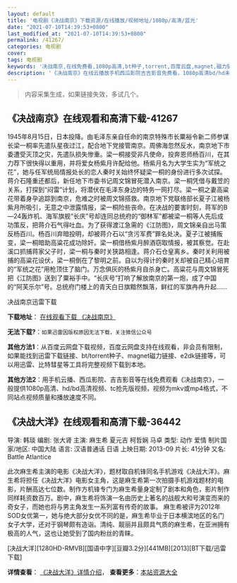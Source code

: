```yaml
---
layout: default
title: '电视剧《决战南京》下载资源/在线播放/视频地址/1080p/高清/蓝光'
date: "2021-07-10T14:39:53+0800"
last_modified_at: "2021-07-10T14:39:53+0800"
permalink: /41267/
categories: 电视剧
cover:
tags: 电视剧
keywords: '决战南京,在线免费看,1080p高清,bt种子,torrent,百度云盘,magnet,磁力链,迅雷下载资源'
description: '《决战南京》在线云播放手机西瓜影院吉吉影音免费看，1080p高清bd/hd未删减完整版和tc抢先枪版，mkv/mp4格式，附带bt/torrent种子、magnet/磁力链、百度云盘、网盘资源迅雷下载链接'
---
```


>内容采集生成，如果链接失效，多试几个。


## 《决战南京》在线观看和高清下载-41267

1945年8月15日，日本投降。由毛泽东亲自任命的南京特殊市长粟裕令新二师参谋长梁一桐率先遣队星夜过江，配合地下党接管南京。周佛海忽然反水，南京地下市委遭受灭顶之灾，先遣队损失惨重。梁一桐接受非凡使命，投奔恩师杨百川，在其力荐下很快得以重用，并将爱女杨紫月许配给他。杨紫月名为大学生实为&ldquo;军统之花”，她与任军统局情报处长的恋人秦时关始终怀疑梁一桐的身份进行多次试探。蒋介石隆重还都后，新任地下市委书记周文锦冒死潜入南京。梁一桐凭借与戴笠的关系，打探到&ldquo;闷雷”计划，将潜伏在毛泽东身边的特务一网打尽。梁一桐之妻高粱花带着身孕追踪到南京，危难之时被周文锦搭救。南京地下党联络部长夏子江被杨紫月所吸引，无意之中泄露情报，梁一桐险些丧命。在决战的要害时刻，蒋军的B—24轰炸机、海军旗舰&ldquo;长庆”号却连同总统府的“御林军&rdquo;都被梁一桐等人先后成功策反，把蒋介石气得吐血。为了获得渡江急需的《江防图》，周文锦亲自出马策反杨百川。杨百川弃暗投明，却被蒋介石以&ldquo;贪污军费”罪名处决。夏子江被捕叛变，梁一桐暗助高粱花成功除奸。梁一桐借杨紫月醉酒窃取情报，被其察觉。在赴溪口抓捕蒋家父子时，梁一桐与秦时关狭路相逢。蒋介石仓皇离乡。秦时关利用被捕的高粱花设伏，梁一桐倒在了黎明之前。自以为得计的秦时关却被自己精心培育的&ldquo;军统之花”用枪顶住了脑门。万念俱灰的杨紫月自杀身亡。高粱花与周文锦冒死把《江防图》送到了粟裕手中。&ldquo;长庆号&rdquo;打响了解放南京的第一炮，成了中国的&ldquo;阿芙乐尔”号。总统府门楼上的青天白日旗黯然飘落，鲜红的军旗冉冉升起……


决战南京迅雷下载

**下载地址**： [在线观看下载 《决战南京》](https://www.993dy.com//vod-detail-id-11046.html) 


**无法下载?**：`如果迅雷因版权原因无法下载，关注微信公众号 `

**其他方法1**：从百度云网盘下载视频，百度云网盘支持在线观看，非会员有限制，如果能找到迅雷下载链接、bt/torrent种子、magnet磁力链接、e2dk链接等，可以用迅雷、比特彗星等工具将完整视频下载到本地。

**其他方法2**：用手机云播、西瓜影院、吉吉影音等在线免费观看《决战南京》，一般提供1080p高清、hd/bd高清视频、tc抢先版视频，视频为mkv或mp4格式，不同站点视频质量和播放速度不同。


## 《决战大洋》在线观看和高清下载-36442

导演: 韩琰 编剧: 张大肾 主演: 麻生希 夏元吉 柯哲娴 马卓 类型: 动作 爱情 制片国家/地区: 中国大陆 语言: 汉语普通话 日语 上映日期: 2013-09 片长: 41分钟 又名: Battle Atlantice

此次麻生希主演的电影《决战大洋》，题材取自机锋同名手机游戏《决战大洋》。麻生希将担任《决战大洋》电影女主角，这是麻生希第一次拍摄手机游戏题材的电影，片酬高达七位数。制作方机锋专门为麻生希量身定制了剧本和角色，影片制作同样耗资数百万。剧中，麻生希将饰演一名由历史上著名的战舰大和号演变而来的奇女子，而她也将与男主角发生一系列富有传奇的故事。 麻生希被评为2012年 SOD女优第一，她与绝大部分女优不同的是，麻生希毕业于日本横滨地区的名门女子大学，还对于钢琴颇有造诣。清纯、靓丽并且颇具气质的麻生希，在亚洲拥有极高的人气，这也让她受到了国内粉丝的青睐。


[决战大洋][1280HD-RMVB][国语中字][豆瓣3.2分][441MB][2013][BT下载/迅雷下载]

**详情查看**： [《决战大洋》详情介绍](/movie/36442/)， **查看更多**：[本站资源大全](/movie/t/all/)

